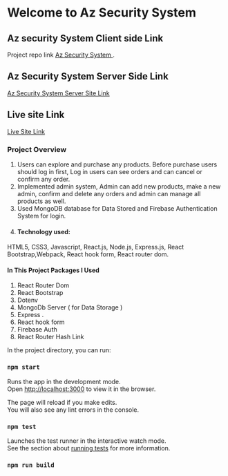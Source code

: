 # Welcome to Az Security System

## Az security System Client side Link
Project  repo link [Az Security System ](https://github.com/Tofazzal322/az-security-system-ui).

## Az Security System Server Side Link 
 [Az Security System Server Site Link](https://github.com/Tofazzal322/az-security-system-server)

## Live site Link 
 [Live Site Link](https://az-security-system.web.app/)

### Project Overview
1. Users can explore and purchase any products. Before purchase users should log in first,
Log in users can see orders and can cancel or confirm any order.
2. Implemented admin system, Admin can add new products, make a new admin, confirm
and delete any orders and admin can manage all products as well.
3. Used MongoDB database for Data Stored and Firebase Authentication System for login.
4. #### Technology used:
 HTML5, CSS3, Javascript, React.js, Node.js, Express.js, React Bootstrap,Webpack, React hook form, React router dom.


 #### In This Project Packages I Used 
 1. React Router Dom
 2. React Bootstrap
 3. Dotenv
 4. MongoDb Server ( for Data Storage )
 5. Express .
 6. React hook form
 7. Firebase Auth
 8. React Router Hash Link
 


In the project directory, you can run:



### `npm start`

Runs the app in the development mode.\
Open [http://localhost:3000](http://localhost:3000) to view it in the browser.

The page will reload if you make edits.\
You will also see any lint errors in the console.

### `npm test`

Launches the test runner in the interactive watch mode.\
See the section about [running tests](https://facebook.github.io/create-react-app/docs/running-tests) for more information.

### `npm run build`